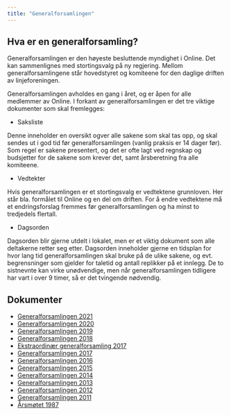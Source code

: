 ```yaml
---
title: "Generalforsamlingen"
---
```


Hva er en generalforsamling?
----------------------------

Generalforsamlingen er den høyeste besluttende myndighet i Online. Det
kan sammenlignes med stortingsvalg på ny regjering. Mellom
generalforsamlingene står hovedstyret og komiteene for den daglige
driften av linjeforeningen.

Generalforsamlingen avholdes en gang i året, og er åpen for alle
medlemmer av Online. I forkant av generalforsamlingen er det tre viktige
dokumenter som skal fremlegges:

-   Saksliste

Denne inneholder en oversikt ogver alle sakene som skal tas opp, og skal
sendes ut i god tid før generalforsamlingen (vanlig praksis er 14 dager
før). Som regel er sakene presentert, og det er ofte lagt ved regnskap
og budsjetter for de sakene som krever det, samt årsberetning fra alle
komiteene.

-   Vedtekter

Hvis generalforsamlingen er et stortingsvalg er vedtektene grunnloven.
Her står bla. formålet til Online og en del om driften. For å endre vedtektene må et endringsforslag fremmes før
generalforsamlingen og ha minst to tredjedels flertall.

-   Dagsorden

Dagsorden blir gjerne utdelt i lokalet, men er et viktig dokument som
alle deltakerne retter seg etter. Dagsorden inneholder gjerne en
tidsplan for hvor lang tid generalforsamlingen skal bruke på de ulike
sakene, og evt. begrensninger som gjelder for taletid og antall
replikker på et innlegg. De to sistnevnte kan virke unødvendige, men når
generalforsamlingen tidligere har vart i over 9 timer, så er det
tvingende nødvendig.

Dokumenter
----------

- [Generalforsamlingen 2021](/wiki/online/generalforsamlingen/genfors2021)
-   [Generalforsamlingen 2020](/wiki/online/generalforsamlingen/genfors2020)
-   [Generalforsamlingen 2019](/wiki/online/generalforsamlingen/genfors2019)
-   [Generalforsamlingen 2018](/wiki/online/generalforsamlingen/genfors2018)
-   [Ekstraordinær generalforsamling 2017](/wiki/online/generalforsamlingen/ekstra2017)
-   [Generalforsamlingen 2017](/wiki/online/generalforsamlingen/2017)
-   [Generalforsamlingen 2016](/wiki/online/generalforsamlingen/2016)
-   [Generalforsamlingen 2015](/wiki/online/generalforsamlingen/2015)
-   [Generalforsamlingen 2014](/wiki/online/generalforsamlingen/2014)
-   [Generalforsamlingen 2013](/wiki/online/generalforsamlingen/2013)
-   [Generalforsamlingen 2012](/wiki/online/generalforsamlingen/2012)
-   [Generalforsamlingen 2011](/wiki/online/generalforsamlingen/2011)
-   [Årsmøtet 1987](/wiki/online/generalforsamlingen/arsmotet1987)